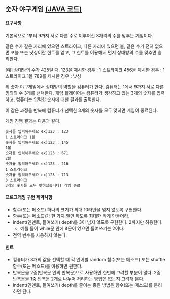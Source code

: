 <h2>숫자 야구게임 <a href="https://github.com/ehdrhelr/JavaPractice/blob/master/code-squad/NumberBaseballGame.java">(JAVA 코드)</a></h2> 

<h4>요구사항</h4>

<p>기본적으로 1부터 9까지 서로 다른 수로 이루어진 3자리의 수를 맞추는 게임이다.</p>
<p>같은 수가 같은 자리에 있으면 스트라이크, 다른 자리에 있으면 볼, 같은 수가 전혀 없으면 포볼 또는 낫싱이란 힌트를 얻고, 그 힌트를 이용해서 먼저 상대방의 수를 맞추면 승리한다.</p>
<p>[예] 상대방의 수가 425일 때, 123을 제시한 경우 : 1 스트라이크 456을 제시한 경우 : 1 스트라이크 1볼 789를 제시한 경우 : 낫싱</p>
<p>위 숫자 야구게임에서 상대방의 역할을 컴퓨터가 한다. 컴퓨터는 1에서 9까지 서로 다른 임의의 수 3개를 선택한다. 게임 플레이어는 컴퓨터가 생각하고 있는 3개의 숫자를 입력하고, 컴퓨터는 입력한 숫자에 대한 결과를 출력한다.</p>
<p>이 같은 과정을 반복해 컴퓨터가 선택한 3개의 숫자를 모두 맞히면 게임이 종료된다.</p>
<p>게임 진행 결과는 다음과 같다.</p>

<pre><code>숫자를 입력해주세요 ex)123 : 123
1 스트라이크 1볼 
숫자를 입력해주세요 ex)123 : 145
1볼 
숫자를 입력해주세요 ex)123 : 671
2볼 
숫자를 입력해주세요 ex)123 : 216
1 스트라이크 
숫자를 입력해주세요 ex)123 : 713
3 스트라이크 
3개의 숫자를 모두 맞히셨습니다! 게임 종료
</code></pre>

<h4>프로그래밍 구현 제약사항</h4>
<ul>
<li>함수(또는 메소드) 하나의 크기가 최대 10라인을 넘지 않도록 구현한다.</li>
<li>함수(또는 메소드)가 한 가지 일만 하도록 최대한 작게 만들어라.</li>
<li>indent(인덴트, 들여쓰기) depth를 3이 넘지 않도록 구현한다. 2까지만 허용한다.
<ul>
<li>예를 들어 while문 안에 if문이 있으면 들여쓰기는 2이다.</li>
</ul>
</li>
<li>전역 변수를 사용하지 않는다.</li>
</ul>

<h4>힌트</h4>
<ul>
<li>컴퓨터가 3개의 값을 선택할 때 각 언어별 random 함수(또는 메소드) 또는 shuffle 함수(또는 메소드)를 이용하면 편한다.</li>
<li>반복문을 2중(반복문 안의 반복문)으로 사용하면 한번에 고려할 부분이 많다. 2중 반복문을 1중 반복문 2개로 나누어 처리하는 방법은 없는지 고려해 본다.</li>
<li>indent(인덴트, 들여쓰기) depth를 줄이는 좋은 방법은 함수(또는 메소드)를 분리하면 된다.</li>
</ul>
